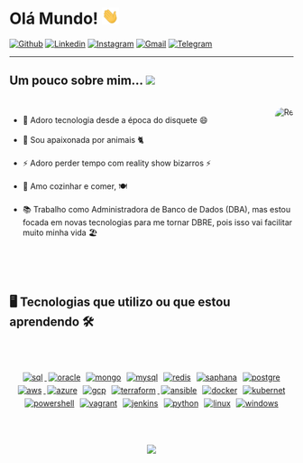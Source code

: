 # Olá Mundo! <img src="https://raw.githubusercontent.com/ABSphreak/ABSphreak/master/gifs/Hi.gif" width="30px"> 


[![Github](https://img.shields.io/badge/GitHub-100000?style=for-the-badge&logo=github&logoColor=white)](https://github.com/regianelima)
[![Linkedin](https://img.shields.io/badge/LinkedIn-0077B5?style=for-the-badge&logo=linkedin&logoColor=white)](https://www.linkedin.com/in/regianealvesads//)
[![Instagram](https://img.shields.io/badge/Instagram-E4405F?style=for-the-badge&logo=instagram&logoColor=white)](https://www.instagram.com/regianelima1202/)
[![Gmail](https://img.shields.io/badge/Gmail-D14836?style=for-the-badge&logo=gmail&logoColor=white)](mailto:regianelima.ads@gmail.com)
[![Telegram](https://img.shields.io/badge/Telegram-2CA5E0?style=for-the-badge&logo=telegram&logoColor=white)](https://t.me/regianelimaads)

*** 

## Um pouco sobre mim... <img src="https://media.giphy.com/media/1wmcpshIDQXQbqDSuZ/giphy.gif" width="30">
<br/>
<div style="display: inline_block"><img align="right" alt="Re" height="150" style="border-radius:50px;" src="https://user-images.githubusercontent.com/6154672/197346872-645fac1b-4b63-431a-acea-af73653c83e6.PNG">
</div>

- 💾 Adoro tecnologia desde a época do disquete 😄
<br/><br/>
- 🐶 Sou apaixonada por animais 🐈
<br/><br/>
- ⚡️ Adoro perder tempo com reality show bizarros ⚡️
<br/><br/>
- 🍲 Amo cozinhar e comer, 🍽️
<br/><br/>
- 📚 Trabalho como Administradora de Banco de Dados (DBA), mas estou focada em novas tecnologias para me tornar DBRE, pois isso vai facilitar muito minha vida 🏖️
<br/>
<br/>


<br/>

## 🖥️ Tecnologias que utilizo ou que estou aprendendo 🛠️
<br/>
<br/>


<p align="center">
  <!-- For more icons please follow  https://github.com/alexandresanlim/Badges4-README.md-Profile -->
  <a href="https://www.microsoft.com/pt-br/sql-server/"> <img src="https://img.shields.io/badge/%20SQL%20Server-CC2927?style=for-the-badge&logo=microsoft%20sql%20server&logoColor=white" alt="sql" style="vertical-align:center; padding:3px" > </a>
  <a href="https://www.oracle.com/br/"> <img src="https://img.shields.io/badge/Oracle-006643?style=for-the-badge&logo=Oracle&logoColor=white" alt="oracle" style="vertical-align:center; padding:3px" ></a>
  <a href="https://www.mongodb.com/home"> <img src="https://img.shields.io/badge/MongoDB-40AEF0?style=for-the-badge&logo=mongodb&logoColor=white" alt="mongo" style="vertical-align:center; padding:3px" ></a>
  <a href="https://www.mysql.com/"> <img src="https://img.shields.io/badge/MySQL-EF2D5E?style=for-the-badge&logo=mysql&logoColor=white" alt="mysql" style="vertical-align:center; padding:3px" ></a>
  <a href="https://redis.io/"><img src="https://img.shields.io/badge/redis-071D49.svg?&style=for-the-badge&logo=redis&logoColor=white" alt="redis" style="vertical-align:center; padding:3px" ></a>
  <a href="https://www.sap.com/brazil/products/technology-platform/hana/what-is-sap-hana.html"><img src="https://img.shields.io/badge/SAP-0FAAFF?style=for-the-badge&logo=sap&logoColor=white" alt="saphana" style="vertical-align:center; padding:3px" ></a>
  <a href="https://www.postgresql.org/"><img src="https://img.shields.io/badge/PostgreSQL-316192?style=for-the-badge&logo=postgresql&logoColor=white" alt="postgre" style="vertical-align:center; padding:3px" ></a>
  <a href="https://aws.amazon.com/pt/"><img src="https://img.shields.io/badge/AWS-FF9900?style=for-the-badge&logo=amazonaws&logoColor=white" alt="aws" style="vertical-align:center; padding:3px" > </a>
  <a href="https://azure.microsoft.com/pt-br/"><img src="https://img.shields.io/badge/%20azure-0089D6?style=for-the-badge&logo=microsoft-azure&logoColor=white" alt="azure" style="vertical-align:center; padding:3px" ></a>
  <a href="https://cloud.google.com/?hl=pt-br"><img src="https://img.shields.io/badge/GCP-4285F4?style=for-the-badge&logo=google-cloud&logoColor=white" alt="gcp" style="vertical-align:center; padding:3px" ></a>
  <a href="https://www.terraform.io/"><img src="https://img.shields.io/badge/Terraform-7B42BC?style=for-the-badge&logo=terraform&logoColor=white" alt="terraform" style="vertical-align:center; padding:3px" > </a>
  <a href="https://www.ansible.com/"><img src="https://img.shields.io/badge/Ansible-000000?style=for-the-badge&logo=ansible&logoColor=white" alt="ansible" style="vertical-align:center; padding:3px" ></a>
  <a href="https://www.docker.com/"><img src="https://img.shields.io/badge/Docker-2CA5E0?style=for-the-badge&logo=docker&logoColor=white" alt="docker" style="vertical-align:center; padding:3px" ></a>
  <a href="https://kubernetes.io/pt-br/"><img src="https://img.shields.io/badge/kubernetes-326ce5.svg?&style=for-the-badge&logo=kubernetes&logoColor=white" alt="kubernet" style="vertical-align:center; padding:3px" ></a>
  <a href="https://learn.microsoft.com/pt-br/powershell/scripting/overview?view=powershell-7.3"><img src="https://img.shields.io/badge/powershell-5391FE?style=for-the-badge&logo=powershell&logoColor=white" alt="powershell" style="vertical-align:center; padding:3px" ></a>
  <a href="https://www.vagrantup.com/"><img src="https://img.shields.io/badge/Vagrant-1868F2?style=for-the-badge&logo=Vagrant&logoColor=white" alt="vagrant" style="vertical-align:center; padding:3px" ></a>
  <a href="https://www.jenkins.io/"><img src="https://img.shields.io/badge/Jenkins-D24939?style=for-the-badge&logo=Jenkins&logoColor=white" alt="jenkins" style="vertical-align:center; padding:3px" ></a>
  <a href="https://www.python.org/"><img src="https://img.shields.io/badge/Python-FFD43B?style=for-the-badge&logo=python&logoColor=blue" alt="python" style="vertical-align:center; padding:3px" ></a>
  <a href="https://www.microsoft.com/pt-br/windows/?r=1"><img src="https://img.shields.io/badge/Linux-FCC624?style=for-the-badge&logo=linux&logoColor=black" alt="linux" style="vertical-align:center; padding:3px" ></a>
  <a href="https://www.linux.org/"><img src="https://img.shields.io/badge/Windows-0078D6?style=for-the-badge&logo=windows&logoColor=white" alt="windows" style="vertical-align:center; padding:3px" ></a>
  
  </p>

<br/>
<br/>


<p align="center" >
<img src="http://github-profile-summary-cards.vercel.app/api/cards/stats?username=regianelima&theme=default" >





